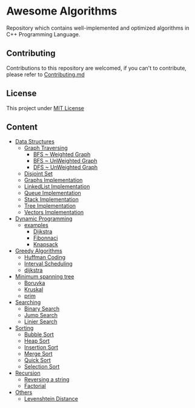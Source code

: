 Awesome Algorithms
==============

Repository which contains well-implemented and optimized algorithms in C++ Programming Language.

Contributing
------------

Contributions to this repository are welcomed, if you can't to contribute, please refer to [Contributing.md](https://github.com/pacifiquem/awesome-algorithms/blob/main/CONTRIBUTING.md)

License
-------

This project under [MIT License](https://github.com/pacifiquem/awesome-algorithms/blob/main/LICENSE)

Content
-------

- [Data Structures](https://github.com/pacifiquem/awesome-algorithms/tree/main/src/Data%20Structures)
  - [Graph Traversing](https://github.com/pacifiquem/awesome-algorithms/tree/main/src/Data%20Structures/graph-traversing)
    - [BFS ~ Weighted Graph](https://github.com/pacifiquem/awesome-algorithms/blob/main/src/Data%20Structures/graph-traversing/graphs-BFS-weighted.cpp)
    - [BFS ~ UnWeighted Graph](https://github.com/pacifiquem/awesome-algorithms/blob/main/src/Data%20Structures/graph-traversing/graphs-BFS.cpp)
    - [DFS ~ UnWeighted Graph](https://github.com/pacifiquem/awesome-algorithms/blob/main/src/Data%20Structures/graph-traversing/graphs-DFS.cpp)
  - [Disjoint Set](https://github.com/pacifiquem/awesome-algorithms/blob/main/src/Data%20Structures/disjoint-set.cpp)
  - [Graphs Implementation](https://github.com/pacifiquem/awesome-algorithms/blob/main/src/Data%20Structures/graphs.cpp)
  - [LinkedList Implementation](https://github.com/pacifiquem/awesome-algorithms/blob/main/src/Data%20Structures/linkedlist.cpp)
  - [Queue Implementation](https://github.com/pacifiquem/awesome-algorithms/blob/main/src/Data%20Structures/queue.cpp)
  - [Stack Implementation](https://github.com/pacifiquem/awesome-algorithms/blob/main/src/Data%20Structures/stack.cpp)
  - [Tree Implementation](https://github.com/pacifiquem/awesome-algorithms/blob/main/src/Data%20Structures/tree.cpp)
  - [Vectors Implementation](https://github.com/pacifiquem/awesome-algorithms/blob/main/src/Data%20Structures/vectors.cpp)
- [Dynamic Programming](https://github.com/pacifiquem/awesome-algorithms/tree/main/src/Dynamic%20Programming)
  - [examples](https://github.com/pacifiquem/awesome-algorithms/tree/main/src/Dynamic%20Programming/examples)
    - [Dijkstra](https://github.com/pacifiquem/awesome-algorithms/blob/main/src/Dynamic%20Programming/examples/dijkstra.cpp)
    - [Fibonnaci](https://github.com/pacifiquem/awesome-algorithms/blob/main/src/Dynamic%20Programming/examples/fibonnaci.cpp)
    - [Knapsack](https://github.com/pacifiquem/awesome-algorithms/blob/main/src/Dynamic%20Programming/examples/knapsack.cpp)
- [Greedy Algorithms](https://github.com/pacifiquem/awesome-algorithms/tree/main/src/Greedy%20Algorithms)
  - [Huffman Coding](https://github.com/pacifiquem/awesome-algorithms/blob/main/src/Greedy%20Algorithms/Huffman%20Coding.cpp)
  - [Interval Scheduling](https://github.com/pacifiquem/awesome-algorithms/blob/main/src/Greedy%20Algorithms/Interval%20Scheduling.cpp)
  - [dijkstra](https://github.com/pacifiquem/awesome-algorithms/blob/main/src/Greedy%20Algorithms/dijkstra.cpp)
- [Minimum spanning tree](https://github.com/pacifiquem/awesome-algorithms/tree/main/src/Minimum%20Spanning%20Tree)
  - [Boruvka](https://github.com/pacifiquem/awesome-algorithms/blob/main/src/Minimum%20Spanning%20Tree/boruvka.cpp)
  - [Kruskal](https://github.com/pacifiquem/awesome-algorithms/blob/main/src/Minimum%20Spanning%20Tree/kruskal.cpp)
  - [prim](https://github.com/pacifiquem/awesome-algorithms/blob/main/src/Minimum%20Spanning%20Tree/prim.cpp)
- [Searching](https://github.com/pacifiquem/awesome-algorithms/tree/main/src/searching)
  - [Binary Search](https://github.com/pacifiquem/awesome-algorithms/blob/main/src/searching/binary.cpp)
  - [Jump Search](https://github.com/pacifiquem/awesome-algorithms/blob/main/src/searching/jump.cpp)
  - [Linier Search](https://github.com/pacifiquem/awesome-algorithms/blob/main/src/searching/linear.cpp)
- [Sorting](https://github.com/pacifiquem/awesome-algorithms/tree/main/src/sorting)
  - [Bubble Sort](https://github.com/pacifiquem/awesome-algorithms/blob/main/src/sorting/bubble.cpp)
  - [Heap Sort](https://github.com/pacifiquem/awesome-algorithms/blob/main/src/sorting/heap.cpp)
  - [Insertion Sort](https://github.com/pacifiquem/awesome-algorithms/blob/main/src/sorting/insertion.cpp)
  - [Merge Sort](https://github.com/pacifiquem/awesome-algorithms/blob/main/src/sorting/merge.cpp)
  - [Quick Sort](https://github.com/pacifiquem/awesome-algorithms/blob/main/src/sorting/quick.cpp)
  - [Selection Sort](https://github.com/pacifiquem/awesome-algorithms/blob/main/src/sorting/selection.cpp)
- [Recursion](https://github.com/pacifiquem/awesome-algorithms/blob/main/src/recursion)
  - [Reversing a string](https://github.com/pacifiquem/awesome-algorithms/blob/main/src/recursion/Reversing%20a%20String.cpp)
  - [Factorial](https://github.com/pacifiquem/awesome-algorithms/blob/main/src/recursion/factorial.cpp)
- [Others](https://github.com/pacifiquem/awesome-algorithms/blob/main/src/others)
  - [Levenshtein Distance](https://github.com/pacifiquem/awesome-algorithms/blob/main/src/others/Levenshtein_distance.cpp)
